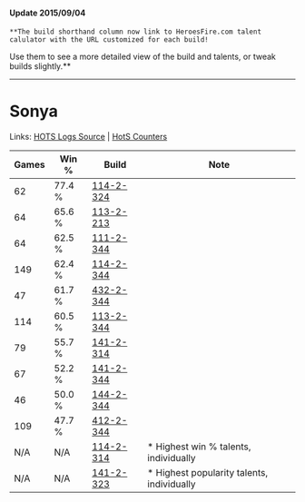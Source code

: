 #### Update 2015/09/04
    **The build shorthand column now link to HeroesFire.com talent calulator with the URL customized for each build!  
Use them to see a more detailed view of the build and talents, or tweak builds slightly.**

***

# Sonya

Links: [HOTS Logs Source](https://www.hotslogs.com/Sitewide/HeroDetails?Hero=Sonya) | [HotS Counters](http://hotscounters.com/#/hero/Sonya)

Games  | Win %  | Build     | Note
-----  | -----  | -----     | ----
62     | 77.4 % | [114-2-324](http://www.heroesfire.com/hots/talent-calculator/sonya#gWIq) | 
64     | 65.6 % | [113-2-213](http://www.heroesfire.com/hots/talent-calculator/sonya#gTqr) | 
64     | 62.5 % | [111-2-344](http://www.heroesfire.com/hots/talent-calculator/sonya#gO-O) | 
149    | 62.4 % | [114-2-344](http://www.heroesfire.com/hots/talent-calculator/sonya#gWJ8) | 
47     | 61.7 % | [432-2-344](http://www.heroesfire.com/hots/talent-calculator/sonya#sege) | 
114    | 60.5 % | [113-2-344](http://www.heroesfire.com/hots/talent-calculator/sonya#gTsu) | 
79     | 55.7 % | [141-2-314](http://www.heroesfire.com/hots/talent-calculator/sonya#hYDQ) | 
67     | 52.2 % | [141-2-344](http://www.heroesfire.com/hots/talent-calculator/sonya#hYDu) | 
46     | 50.0 % | [144-2-344](http://www.heroesfire.com/hots/talent-calculator/sonya#hfYe) | 
109    | 47.7 % | [412-2-344](http://www.heroesfire.com/hots/talent-calculator/sonya#rtre) | 
N/A    | N/A    | [114-2-314](http://www.heroesfire.com/hots/talent-calculator/sonya#gWIg) | * Highest win % talents, individually
N/A    | N/A    | [141-2-323](http://www.heroesfire.com/hots/talent-calculator/sonya#hYDZ) | * Highest popularity talents, individually
